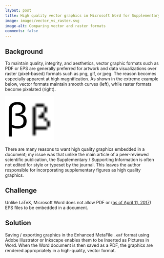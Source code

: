 ```yaml
---
layout: post
title: High quality vector graphics in Microsoft Word for Supplementary / Supporting Information
image: images/vector_vs_raster.svg
image-alt: Comparing vector and raster formats
comments: false
---
```


## Background
To maintain quality, integrity, and aesthetics, vector graphic formats such as PDF or EPS are generally preferred for artwork and data visualizations over raster (pixel-based) formats such as png, gif, or jpeg. The reason becomes especially apparent at high magnification. As shown in the extreme example below, vector formats maintain smooth curves (left), while raster formats become pixelated (right).

<img class="centered_img" src="/images/vector_vs_raster.svg" alt="[img] Vector graphic compared to raster graphic" />

There are many reasons to want high quality graphics embedded in a document; my issue was that unlike the main article of a peer-reviewed scientific publication, the Supplementary / Supporting Information is often not edited for style or typeset by the journal. This leaves the author responsible for incorporating supplementary figures as high quality graphics. 
## Challenge
Unlike LaTeX, Microsoft Word does not allow PDF or ([as of April 11, 2017](https://support.office.com/en-us/article/support-for-eps-images-has-been-turned-off-in-office-a069d664-4bcf-415e-a1b5-cbb0c334a840)) EPS files to be embedded in a document.

## Solution
Saving / exporting graphics in the Enhanced MetaFile `.emf` format using Adobe Illustrator or Inkscape enables them to be Inserted as Pictures in Word. When the Word document is then saved as a PDF, the graphics are rendered appropriately in a high-quality, vector format. 

